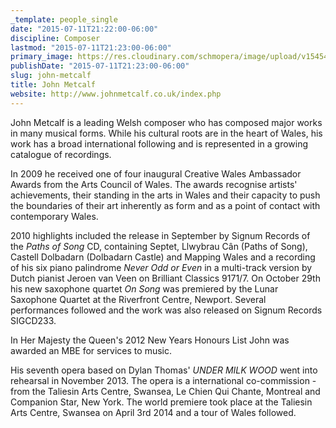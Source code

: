 ```yaml
---
_template: people_single
date: "2015-07-11T21:22:00-06:00"
discipline: Composer
lastmod: "2015-07-11T21:23:00-06:00"
primary_image: https://res.cloudinary.com/schmopera/image/upload/v1545409169/media/webhook-uploads/1436671383267/john-metcalf-white-shirt.jpg.jpg
publishDate: "2015-07-11T21:23:00-06:00"
slug: john-metcalf
title: John Metcalf
website: http://www.johnmetcalf.co.uk/index.php
---
```


John Metcalf is a leading Welsh composer who has composed major works in many musical forms. While his cultural roots are in the heart of Wales, his work has a broad international following and is represented in a growing catalogue of recordings.

In 2009 he received one of four inaugural Creative Wales Ambassador Awards from the Arts Council of Wales. The awards recognise artists' achievements, their standing in the arts in Wales and their capacity to push the boundaries of their art inherently as form and as a point of contact with contemporary Wales.

2010 highlights included the release in September by Signum Records of the *Paths of Song* CD, containing Septet, Llwybrau Cân (Paths of Song), Castell Dolbadarn (Dolbadarn Castle) and Mapping Wales and a recording of his six piano palindrome *Never Odd or Even* in a multi-track version by Dutch pianist Jeroen van Veen on Brilliant Classics 9171/7. On October 29th his new saxophone quartet *On Song* was premiered by the Lunar Saxophone Quartet at the Riverfront Centre, Newport. Several performances followed and the work was also released on Signum Records SIGCD233.

In Her Majesty the Queen's 2012 New Years Honours List John was awarded an MBE for services to music.

His seventh opera based on Dylan Thomas' *UNDER MILK WOOD* went into rehearsal in November 2013. The opera is a international co-commission - from the Taliesin Arts Centre, Swansea, Le Chien Qui Chante, Montreal and Companion Star, New York. The world premiere took place at the Taliesin Arts Centre, Swansea on April 3rd 2014 and a tour of Wales followed.
